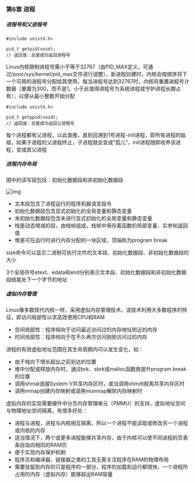 ### 第6章 进程

##### 进程号和父进程号

```
#include unistd.h>

pid_t getpid(void);
// 返回值：总是成功返回进程号
```

Linux内核限制进程号需小于等于32767（由PID_MAX定义，可通过/proc/sys/kernel/pid_max文件进行调整），新进程创建时，内核会按顺序将下一个可用的进程号分配给其使用，每当进程号达到32767时，内核将重置进程号计数器（重置为300，而不是1，小于此值得进程号为系统进程或守护进程长期占有），以便从最小整数开始分配

```
#include unistd.h>

pid_t getppid(void);
// 返回值：总是成功返回父进程号
```

每个进程都有父进程，以此类推，直到回溯到1号进程-init进程，即所有进程的始祖，如果子进程的父进程终止，子进程就会变成“孤儿”，init进程随即收养该进程，变成其父进程

##### 进程内存布局

图中的读写段包括：初始化数据段和非初始化数据段

![img](https://timgsa.baidu.com/timg?image&quality=80&size=b9999_10000&sec=1572747969338&di=7eaececaf570a17a0a975a7a1b6e3493&imgtype=0&src=http%3A%2F%2Fhiphotos.baidu.com%2Flongzuo%2Fpic%2Fitem%2Fc7674ea7d933c8951320f8c8d11373f0830200ee.jpg)

* 文本段包含了进程运行的程序机器语言指令
* 初始化数据段包含显式初始化的全局变量和静态变量
* 未初始化数据段包含未进行显式初始化的全局变量和静态变量
* 栈是动态增减的段，由栈帧组成，栈帧中保存着函数的局部变量、实参和返回值
* 堆是可在运行时进行内存分配的一块区域，顶端称为program break

size命令可以显示二进制可执行文件的文本段、初始化数据段、非初始化数据段的大小

3个全局符号etext、edata和end分别表示文本段、初始化数据段和非初始化数据段结尾处下一个字节的地址

##### 虚拟内存管理

Linux像多数现代内核一样，采用虚拟内存管理技术，该技术利用大多数程序的特征，即访问局部性以求高效使用CPU和RAM

* 空间局部性：程序倾向于访问最近访问过的内存地址附近的内存
* 时间局部性：程序倾向于在不久再次访问刚刚访问过的内存

进程的有效虚拟地址范围在其生命周期内可以发生变化，如：

* 由于栈向下增长超出之前到达的位置
* 堆中分配或释放内存时，通过brk、sbrk或malloc函数族提升program break的位置
* 调用shmat连接System V共享内存区时，或当调用shmdt脱离共享内存区时
* 调用mmap创建内存映射或调用munmap解除内存映射时

虚拟内存的实现需要硬件中分页内存管理单元（PMMU）的支持，虚拟地址空间与物理地址空间隔离，有很多好处：

* 进程与进程，进程与内核相互隔离，所以一个进程不能读取或修改另一个进程或内核的内存
* 适当情况下，两个或更多进程能够共享内存，由于内核可以使不同进程的页表条目指向相同的RAM页
* 便于实现内存保护机制
* 程序员和编译器、链接器之类的工具无需关注程序在RAM的物理布局
* 需要驻留到内存的只是程序的一部分，程序的加载和运行都很快，一个进程所占用的内存（虚拟内存）能够超出RAM容量


